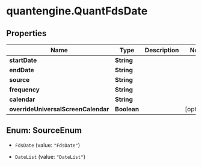 # quantengine.QuantFdsDate

## Properties

Name | Type | Description | Notes
------------ | ------------- | ------------- | -------------
**startDate** | **String** |  | 
**endDate** | **String** |  | 
**source** | **String** |  | 
**frequency** | **String** |  | 
**calendar** | **String** |  | 
**overrideUniversalScreenCalendar** | **Boolean** |  | [optional] 



## Enum: SourceEnum


* `FdsDate` (value: `"FdsDate"`)

* `DateList` (value: `"DateList"`)




